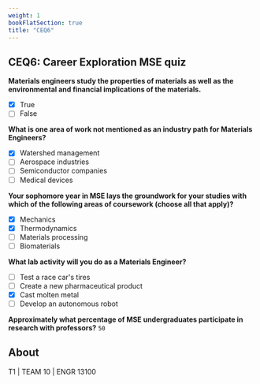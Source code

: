 ```yaml
---
weight: 1
bookFlatSection: true
title: "CEQ6"
---
```


## CEQ6: Career Exploration MSE quiz

**Materials engineers study the properties of materials as well as the environmental and financial implications of the materials.**

- [x] True
- [ ] False

**What is one area of work not mentioned as an industry path for Materials Engineers?**

- [x] Watershed management
- [ ] Aerospace industries
- [ ] Semiconductor companies
- [ ] Medical devices

**Your sophomore year in MSE lays the groundwork for your studies with which of the following areas of coursework (choose all that apply)?**
- [x] Mechanics
- [x] Thermodynamics
- [ ] Materials processing
- [ ] Biomaterials

**What lab activity will you do as a Materials Engineer?**
- [ ] Test a race car's tires
- [ ] Create a new pharmaceutical product
- [x] Cast molten metal
- [ ] Develop an autonomous robot

**Approximately what percentage of MSE undergraduates participate in research with professors?**
`50`


## About

T1 | TEAM 10 | ENGR 13100